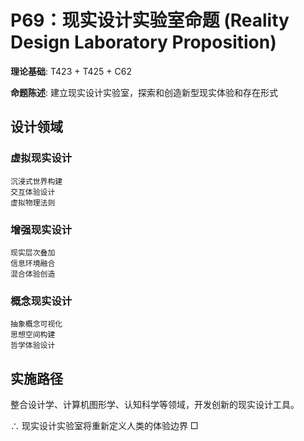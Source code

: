 # P69：现实设计实验室命题 (Reality Design Laboratory Proposition)

**理论基础**: T423 + T425 + C62

**命题陈述**: 建立现实设计实验室，探索和创造新型现实体验和存在形式

## 设计领域

### 虚拟现实设计
```
沉浸式世界构建
交互体验设计
虚拟物理法则
```

### 增强现实设计
```
现实层次叠加
信息环境融合
混合体验创造
```

### 概念现实设计
```
抽象概念可视化
思想空间构建
哲学体验设计
```

## 实施路径

整合设计学、计算机图形学、认知科学等领域，开发创新的现实设计工具。

∴ 现实设计实验室将重新定义人类的体验边界 □